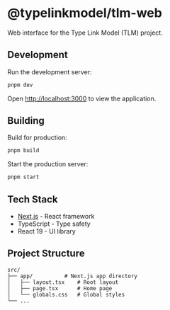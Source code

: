 # @typelinkmodel/tlm-web

Web interface for the Type Link Model (TLM) project.

## Development

Run the development server:

```bash
pnpm dev
```

Open [http://localhost:3000](http://localhost:3000) to view the application.

## Building

Build for production:

```bash
pnpm build
```

Start the production server:

```bash
pnpm start
```

## Tech Stack

- [Next.js](https://nextjs.org) - React framework
- TypeScript - Type safety
- React 19 - UI library

## Project Structure

```
src/
├── app/          # Next.js app directory
│   ├── layout.tsx    # Root layout
│   ├── page.tsx      # Home page
│   └── globals.css   # Global styles
└── ...
```
